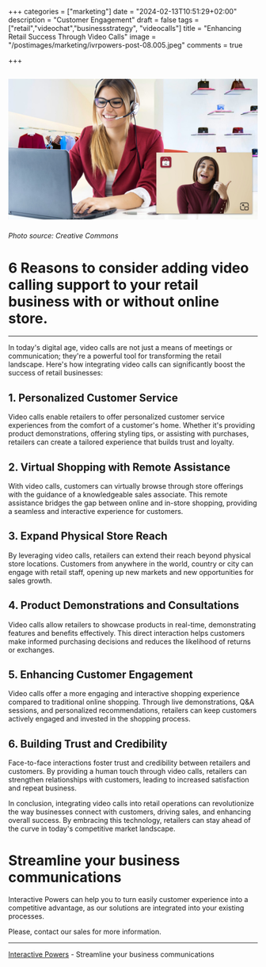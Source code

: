 +++
categories = ["marketing"]
date = "2024-02-13T10:51:29+02:00"
description = "Customer Engagement"
draft = false
tags = ["retail","videochat","businessstrategy", "videocalls"]
title = "Enhancing Retail Success Through Video Calls"
image = "/postimages/marketing/ivrpowers-post-08.005.jpeg"
comments = true

+++

![Live video chat](/postimages/marketing/ivrpowers-post-08.005.jpeg)
-------
###### Photo source: Creative Commons

# 6 Reasons to consider adding video calling support to your retail business with or without online store.
---

In today's digital age, video calls are not just a means of meetings or communication; they're a powerful tool for transforming the retail landscape. Here's how integrating video calls can significantly boost the success of retail businesses:

## 1. Personalized Customer Service
Video calls enable retailers to offer personalized customer service experiences from the comfort of a customer's home. Whether it's providing product demonstrations, offering styling tips, or assisting with purchases, retailers can create a tailored experience that builds trust and loyalty.

## 2. Virtual Shopping with Remote Assistance
With video calls, customers can virtually browse through store offerings with the guidance of a knowledgeable sales associate. This remote assistance bridges the gap between online and in-store shopping, providing a seamless and interactive experience for customers.

## 3. Expand Physical Store Reach
By leveraging video calls, retailers can extend their reach beyond physical store locations. Customers from anywhere in the world, country or city can engage with retail staff, opening up new markets and new opportunities for sales growth.

## 4. Product Demonstrations and Consultations
Video calls allow retailers to showcase products in real-time, demonstrating features and benefits effectively. This direct interaction helps customers make informed purchasing decisions and reduces the likelihood of returns or exchanges.

## 5. Enhancing Customer Engagement
Video calls offer a more engaging and interactive shopping experience compared to traditional online shopping. Through live demonstrations, Q&A sessions, and personalized recommendations, retailers can keep customers actively engaged and invested in the shopping process.

## 6. Building Trust and Credibility
Face-to-face interactions foster trust and credibility between retailers and customers. By providing a human touch through video calls, retailers can strengthen relationships with customers, leading to increased satisfaction and repeat business.

In conclusion, integrating video calls into retail operations can revolutionize the way businesses connect with customers, driving sales, and enhancing overall success. By embracing this technology, retailers can stay ahead of the curve in today's competitive market landscape.

# Streamline your business communications
Interactive Powers can help you to turn easily customer experience into a competitive advantage, as our solutions are integrated into your existing processes.

Please, contact our sales for more information.

---
[Interactive Powers](http://www.ivrpowers.com/) - Streamline your business communications

